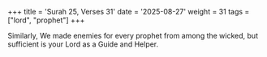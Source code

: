 +++
title = 'Surah 25, Verses 31'
date = '2025-08-27'
weight = 31
tags = ["lord", "prophet"]
+++

Similarly, We made enemies for every prophet from among the wicked, but sufficient is your Lord as a Guide and Helper.